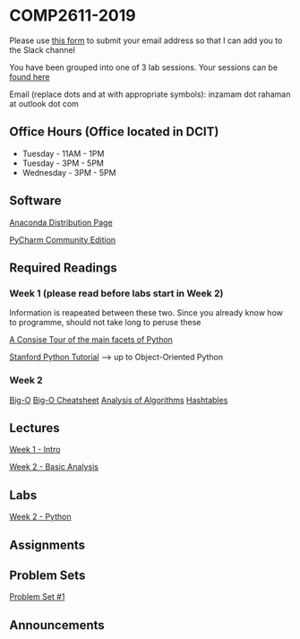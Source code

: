 # COMP2611-2019

Please use [this form](https://docs.google.com/forms/d/e/1FAIpQLSehpVHHpV_HjT4nB5eN4Pc5tex_BJ1tH0z4QzdamOSy26MO2A/viewform) to submit your email address so that I can add you to the Slack channel

You have been grouped into one of 3 lab sessions. Your sessions can be [found here](https://github.com/InzamamRahaman/COMP2611-2019/blob/master/admin/Lab-Groupings.pdf)

Email (replace dots and at with appropriate symbols): inzamam dot rahaman at outlook dot com

## Office Hours (Office located in DCIT)
* Tuesday - 11AM - 1PM
* Tuesday - 3PM - 5PM
* Wednesday - 3PM - 5PM


## Software
[Anaconda Distribution Page](https://www.anaconda.com/distribution/)

[PyCharm Community Edition](https://www.jetbrains.com/pycharm/)

## Required Readings

### Week 1 (please read before labs start in Week 2)
Information is reapeated between these two. Since you already know how to programme, should not 
take long to peruse these

[A Consise Tour of the main facets of Python](https://learnxinyminutes.com/docs/python3/)

[Stanford Python Tutorial](https://stanfordpython.com/#lecture) --> up to Object-Oriented Python

### Week 2
[Big-O](https://github.com/sf-wdi-31/algorithm-complexity-and-big-o)
[Big-O Cheatsheet](https://www.bigocheatsheet.com/)
[Analysis of Algorithms](https://algs4.cs.princeton.edu/14analysis/)
[Hashtables](https://algs4.cs.princeton.edu/34hash/)






## Lectures
[Week 1 - Intro](https://github.com/InzamamRahaman/COMP2611-2019/blob/master/lectures/pdf/Introduction%20to%20COMP2611.pdf)

[Week 2 - Basic Analysis](https://github.com/InzamamRahaman/COMP2611-2019/blob/master/lectures/pdf/Lecture-2-Analysis.pdf)

## Labs
[Week 2 - Python](https://github.com/InzamamRahaman/COMP2611-2019/blob/master/labs/lab1/Lab1%20.pdf)

## Assignments

## Problem Sets
[Problem Set #1](https://github.com/InzamamRahaman/COMP2611-2019/blob/master/psets/Problem%20Set%201.ipynb)

## Announcements
